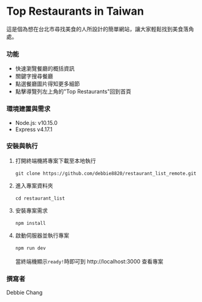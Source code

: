 # Top Restaurants in Taiwan
這是個為想在台北市尋找美食的人所設計的簡單網站，讓大家輕鬆找到美食落角處。

### 功能
+ 快速瀏覽餐廳的概括資訊
+ 關鍵字搜尋餐廳
+ 點選餐廳圖片得知更多細節
+ 點擊導覽列左上角的"Top Restaurants"回到首頁

### 環境建置與需求
+ Node.js: v10.15.0
+ Express v4.17.1

### 安裝與執行
1. 打開終端機將專案下載至本地執行<br><br/>
`git clone https://github.com/debbie8820/restaurant_list_remote.git`

2. 進入專案資料夾<br><br/>
`cd restaurant_list`

3. 安裝專案需求<br><br/>
`npm install`

4. 啟動伺服器並執行專案<br><br/>
`npm run dev`<br><br/>
當終端機顯示`ready!`時即可到 http://localhost:3000 查看專案

### 撰寫者
Debbie Chang

